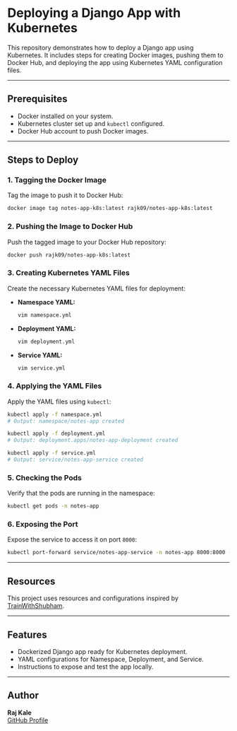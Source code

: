 # Deploying a Django App with Kubernetes

This repository demonstrates how to deploy a Django app using Kubernetes. It includes steps for creating Docker images, pushing them to Docker Hub, and deploying the app using Kubernetes YAML configuration files.

---

## Prerequisites

- Docker installed on your system.
- Kubernetes cluster set up and `kubectl` configured.
- Docker Hub account to push Docker images.

---

## Steps to Deploy

### 1. Tagging the Docker Image

Tag the image to push it to Docker Hub:

```bash
docker image tag notes-app-k8s:latest rajk09/notes-app-k8s:latest
```

### 2. Pushing the Image to Docker Hub

Push the tagged image to your Docker Hub repository:

```bash
docker push rajk09/notes-app-k8s:latest
```

### 3. Creating Kubernetes YAML Files

Create the necessary Kubernetes YAML files for deployment:

- **Namespace YAML:**

  ```bash
  vim namespace.yml
  ```

- **Deployment YAML:**

  ```bash
  vim deployment.yml
  ```

- **Service YAML:**

  ```bash
  vim service.yml
  ```

### 4. Applying the YAML Files

Apply the YAML files using `kubectl`:

```bash
kubectl apply -f namespace.yml
# Output: namespace/notes-app created

kubectl apply -f deployment.yml
# Output: deployment.apps/notes-app-deployment created

kubectl apply -f service.yml
# Output: service/notes-app-service created
```

### 5. Checking the Pods

Verify that the pods are running in the namespace:

```bash
kubectl get pods -n notes-app
```

### 6. Exposing the Port

Expose the service to access it on port `8000`:

```bash
kubectl port-forward service/notes-app-service -n notes-app 8000:8000 --address=0.0.0.0
```

---

## Resources

This project uses resources and configurations inspired by [TrainWithShubham](https://github.com/LondheShubham153/django-notes-app).

---

## Features

- Dockerized Django app ready for Kubernetes deployment.
- YAML configurations for Namespace, Deployment, and Service.
- Instructions to expose and test the app locally.

---

## Author

**Raj Kale**  
[GitHub Profile](https://github.com/rajkale715)

